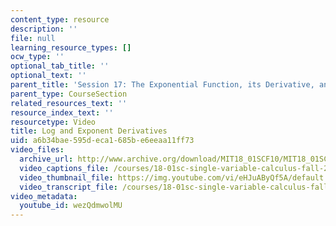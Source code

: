 ```yaml
---
content_type: resource
description: ''
file: null
learning_resource_types: []
ocw_type: ''
optional_tab_title: ''
optional_text: ''
parent_title: 'Session 17: The Exponential Function, its Derivative, and its Inverse'
parent_type: CourseSection
related_resources_text: ''
resource_index_text: ''
resourcetype: Video
title: Log and Exponent Derivatives
uid: a6b34bae-595d-eca1-685b-e6eeaa11ff73
video_files:
  archive_url: http://www.archive.org/download/MIT18_01SCF10/MIT18_01SCF10Rec_13_300k.mp4
  video_captions_file: /courses/18-01sc-single-variable-calculus-fall-2010/97d31165e7f954269d1bd1a9c2ff4590_wezQdmwolMU.vtt
  video_thumbnail_file: https://img.youtube.com/vi/eHJuAByQf5A/default.jpg
  video_transcript_file: /courses/18-01sc-single-variable-calculus-fall-2010/398379dba2d28e97933f70b7f511c96d_wezQdmwolMU.pdf
video_metadata:
  youtube_id: wezQdmwolMU
---
```

